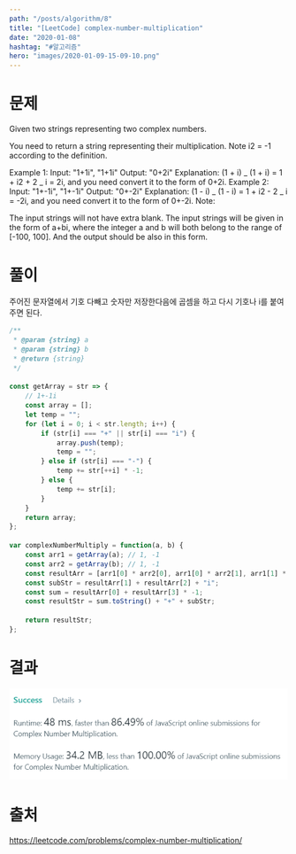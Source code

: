 ```yaml
---
path: "/posts/algorithm/8"
title: "[LeetCode] complex-number-multiplication"
date: "2020-01-08"
hashtag: "#알고리즘"
hero: "images/2020-01-09-15-09-10.png"
---
```


# 문제

Given two strings representing two complex numbers.

You need to return a string representing their multiplication. Note i2 = -1 according to the definition.

Example 1:
Input: "1+1i", "1+1i"
Output: "0+2i"
Explanation: (1 + i) _ (1 + i) = 1 + i2 + 2 _ i = 2i, and you need convert it to the form of 0+2i.
Example 2:
Input: "1+-1i", "1+-1i"
Output: "0+-2i"
Explanation: (1 - i) _ (1 - i) = 1 + i2 - 2 _ i = -2i, and you need convert it to the form of 0+-2i.
Note:

The input strings will not have extra blank.
The input strings will be given in the form of a+bi, where the integer a and b will both belong to the range of [-100, 100]. And the output should be also in this form.

# 풀이

주어진 문자열에서 기호 다빼고 숫자만 저장한다음에 곱셈을 하고 다시 기호나 i를 붙여주면 된다.

```javascript
/**
 * @param {string} a
 * @param {string} b
 * @return {string}
 */

const getArray = str => {
	// 1+-1i
	const array = [];
	let temp = "";
	for (let i = 0; i < str.length; i++) {
		if (str[i] === "+" || str[i] === "i") {
			array.push(temp);
			temp = "";
		} else if (str[i] === "-") {
			temp += str[++i] * -1;
		} else {
			temp += str[i];
		}
	}
	return array;
};

var complexNumberMultiply = function(a, b) {
	const arr1 = getArray(a); // 1, -1
	const arr2 = getArray(b); // 1, -1
	const resultArr = [arr1[0] * arr2[0], arr1[0] * arr2[1], arr1[1] * arr2[0], arr1[1] * arr2[1]];
	const subStr = resultArr[1] + resultArr[2] + "i";
	const sum = resultArr[0] + resultArr[3] * -1;
	const resultStr = sum.toString() + "+" + subStr;

	return resultStr;
};
```

# 결과

![](images/2020-01-09-15-09-10.png)

# 출처

https://leetcode.com/problems/complex-number-multiplication/

